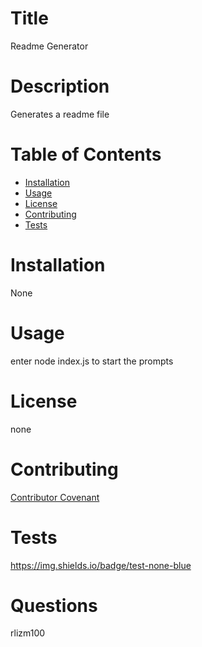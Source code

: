 
# Title
Readme Generator
# Description
Generates a readme file
# Table of Contents
* [Installation](#installation)
* [Usage](#usage)
* [License](#license)
* [Contributing](#contributing)
* [Tests](#tests)
# Installation
None
# Usage
enter node index.js to start the prompts
# License
none
# Contributing
[Contributor Covenant](https://www.contributor-covenant.org/)
# Tests
https://img.shields.io/badge/test-none-blue
# Questions
rlizm100

